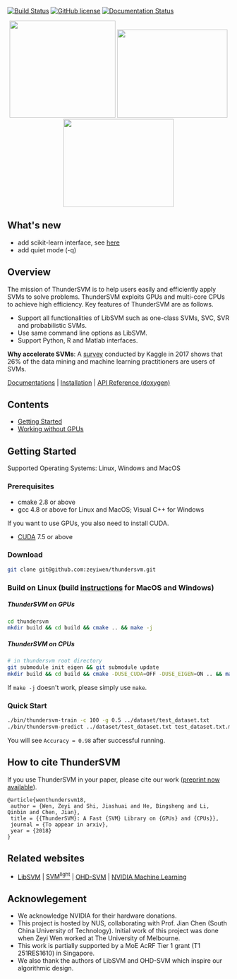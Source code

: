 [![Build Status](https://travis-ci.org/zeyiwen/thundersvm.svg?branch=master)](https://travis-ci.org/zeyiwen/thundersvm)
[![GitHub license](http://dmlc.github.io/img/apache2.svg)](./LICENSE)
[![Documentation Status](https://readthedocs.org/projects/thundersvm/badge/?version=latest)](https://thundersvm.readthedocs.org)

<div align="center">
<img src="https://github.com/zeyiwen/thundersvm/raw/master/docs/_static/logo.png" width="240" height="220" align=left/>
<img src="https://github.com/zeyiwen/thundersvm/raw/master/docs/_static/lang-logo.png" width="250" height="200" align=left/>
<img src="https://github.com/zeyiwen/thundersvm/raw/master/docs/_static/overall.png" width="250" height="200" align=left/>
</div>

## What's new
- add scikit-learn interface, see [here](https://github.com/zeyiwen/thundersvm/tree/master/python)
- add quiet mode (-q)

## Overview
The mission of ThunderSVM is to help users easily and efficiently apply SVMs to solve problems. ThunderSVM exploits GPUs and multi-core CPUs to achieve high efficiency. Key features of ThunderSVM are as follows.
* Support all functionalities of LibSVM such as one-class SVMs, SVC, SVR and probabilistic SVMs.
* Use same command line options as LibSVM.
* Support Python, R and Matlab interfaces.

**Why accelerate SVMs**: A [survey](https://www.kaggle.com/amberthomas/kaggle-2017-survey-results) conducted by Kaggle in 2017 shows that 26% of the data mining and machine learning practitioners are users of SVMs.

[Documentations](http://thundersvm.readthedocs.io) | [Installation](http://thundersvm.readthedocs.io/en/latest/how-to.html) | [API Reference (doxygen)](http://zeyiwen.github.io/thundersvm/)
## Contents
- [Getting Started](https://github.com/zeyiwen/thundersvm#getting-started)
- [Working without GPUs](http://thundersvm.readthedocs.io/en/latest/get-started.html#working-without-gpus)
## Getting Started
Supported Operating Systems: Linux, Windows and MacOS
### Prerequisites
* cmake 2.8 or above 
* gcc 4.8 or above for Linux and MacOS; Visual C++ for Windows

If you want to use GPUs, you also need to install CUDA.

* [CUDA](https://developer.nvidia.com/cuda-downloads) 7.5 or above
### Download
```bash
git clone git@github.com:zeyiwen/thundersvm.git
```
### Build on Linux (build [instructions](http://thundersvm.readthedocs.io/en/latest/get-started.html#installation) for MacOS and Windows)
##### ThunderSVM on GPUs
```bash
cd thundersvm
mkdir build && cd build && cmake .. && make -j
```

##### ThunderSVM on CPUs
```bash
# in thundersvm root directory
git submodule init eigen && git submodule update
mkdir build && cd build && cmake -DUSE_CUDA=OFF -DUSE_EIGEN=ON .. && make -j
```
If ```make -j``` doesn't work, please simply use ```make```.

### Quick Start
```bash
./bin/thundersvm-train -c 100 -g 0.5 ../dataset/test_dataset.txt
./bin/thundersvm-predict ../dataset/test_dataset.txt test_dataset.txt.model test_dataset.predict
```
You will see `Accuracy = 0.98` after successful running.

## How to cite ThunderSVM
If you use ThunderSVM in your paper, please cite our work ([preprint now available](http://www.comp.nus.edu.sg/~hebs/pub/thundersvm.pdf)).
```
@article{wenthundersvm18,
 author = {Wen, Zeyi and Shi, Jiashuai and He, Bingsheng and Li, Qinbin and Chen, Jian},
 title = {{ThunderSVM}: A Fast {SVM} Library on {GPUs} and {CPUs}},
 journal = {To appear in arxiv},
 year = {2018}
}
```
## Related websites
* [LibSVM](https://www.csie.ntu.edu.tw/~cjlin/libsvm/) | [SVM<sup>light</sup>](http://svmlight.joachims.org/) | [OHD-SVM](https://github.com/OrcusCZ/OHD-SVM) | [NVIDIA Machine Learning](http://www.nvidia.com/object/machine-learning.html)

## Acknowlegement 
* We acknowledge NVIDIA for their hardware donations.
* This project is hosted by NUS, collaborating with Prof. Jian Chen (South China University of Technology). Initial work of this project was done when Zeyi Wen worked at The University of Melbourne.
* This work is partially supported by a MoE AcRF Tier 1 grant (T1 251RES1610) in Singapore.
* We also thank the authors of LibSVM and OHD-SVM which inspire our algorithmic design.
